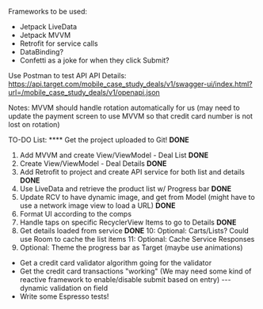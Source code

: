 
Frameworks to be used:
* Jetpack LiveData
* Jetpack MVVM
* Retrofit for service calls
* DataBinding?
* Confetti as a joke for when they click Submit?

Use Postman to test API
API Details: https://api.target.com/mobile_case_study_deals/v1/swagger-ui/index.html?url=/mobile_case_study_deals/v1/openapi.json

Notes: 
MVVM should handle rotation automatically for us (may need to update the payment screen to use MVVM so that credit card number is not lost on rotation)

TO-DO List:
**** Get the project uploaded to Git! **DONE**
1. Add MVVM and create View/ViewModel - Deal List   **DONE**
2. Create View/ViewModel - Deal Details **DONE**
3. Add Retrofit to project and create API service for both list and details **DONE**
4. Use LiveData and retrieve the product list w/ Progress bar   **DONE**
6. Update RCV to have dynamic image, and get from Model (might have to use a network image view to load a URL) **DONE**
7. Format UI according to the comps
8. Handle taps on specific RecyclerView Items to go to Details **DONE**
9. Get details loaded from service **DONE**
10: Optional: Carts/Lists? Could use Room to cache the list items
11: Optional: Cache Service Responses
5. Optional: Theme the progress bar as Target (maybe use animations)

- Get a credit card validator algorithm going for the validator
- Get the credit card transactions "working" (We may need some kind of reactive framework to enable/disable submit based on entry)
--- dynamic validation on field
- Write some Espresso tests! 